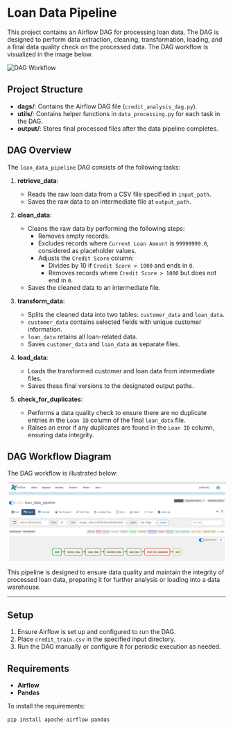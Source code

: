 # Loan Data Pipeline

This project contains an Airflow DAG for processing loan data. The DAG is designed to perform data extraction, cleaning, transformation, loading, and a final data quality check on the processed data. The DAG workflow is visualized in the image below.

![DAG Workflow](../credit_analysis_graph.png)

## Project Structure

- **dags/**: Contains the Airflow DAG file (`credit_analysis_dag.py`).
- **utils/**: Contains helper functions in `data_processing.py` for each task in the DAG.
- **output/**: Stores final processed files after the data pipeline completes.

## DAG Overview

The `loan_data_pipeline` DAG consists of the following tasks:

1. **retrieve_data**: 
   - Reads the raw loan data from a CSV file specified in `input_path`.
   - Saves the raw data to an intermediate file at `output_path`.

2. **clean_data**:
   - Cleans the raw data by performing the following steps:
     - Removes empty records.
     - Excludes records where `Current Loan Amount` is `99999999.0`, considered as placeholder values.
     - Adjusts the `Credit Score` column:
       - Divides by 10 if `Credit Score > 1000` and ends in `0`.
       - Removes records where `Credit Score > 1000` but does not end in `0`.
   - Saves the cleaned data to an intermediate file.

3. **transform_data**:
   - Splits the cleaned data into two tables: `customer_data` and `loan_data`.
   - `customer_data` contains selected fields with unique customer information.
   - `loan_data` retains all loan-related data.
   - Saves `customer_data` and `loan_data` as separate files.

4. **load_data**:
   - Loads the transformed customer and loan data from intermediate files.
   - Saves these final versions to the designated output paths.

5. **check_for_duplicates**:
   - Performs a data quality check to ensure there are no duplicate entries in the `Loan ID` column of the final `loan_data` file.
   - Raises an error if any duplicates are found in the `Loan ID` column, ensuring data integrity.

## DAG Workflow Diagram

The DAG workflow is illustrated below:

![DAG Workflow Diagram](credit_analysis_graph.png)

This pipeline is designed to ensure data quality and maintain the integrity of processed loan data, preparing it for further analysis or loading into a data warehouse.

---

## Setup

1. Ensure Airflow is set up and configured to run the DAG.
2. Place `credit_train.csv` in the specified input directory.
3. Run the DAG manually or configure it for periodic execution as needed.

## Requirements

- **Airflow**
- **Pandas**

To install the requirements:

```bash
pip install apache-airflow pandas
